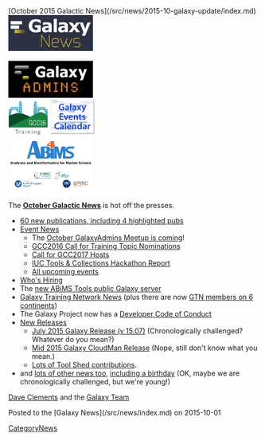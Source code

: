 <div class='newsItemHeader'>[October 2015 Galactic News](/src/news/2015-10-galaxy-update/index.md)</div>

<div class='right'>
<a href='/src/galaxy-updates/2015-10/index.md'><img src="/src/images/galaxy-logos/GalaxyNews.png" alt="Galactic News! October 2015 Edition" width=170 /></a><br /><br />
<a href='/src/galaxy-updates/2015-10/index.md#october-galaxyadmins-meetup'><img src="/src/images/logos/GalaxyAdmins.png" alt="GalaxyAdmins meetup October 15" width="170" /></a><br />
<a href='/src/galaxy-updates/2015-10/index.md#gcc2016-call-for-training-topic-nominations'><img src="/src/events/gcc2016/GCC2016TrainingLogo400.png" alt="GCC2016 Training" width="80" /></a>
<a href='/src/galaxy-updates/2015-10/index.md#upcoming-events'><img src="/src/images/logos/GalxyEventsCalThumb.png" alt="Galaxy Events Calendar" width="90" /></a><br />
<a href='/src/galaxy-updates/2015-10/index.md#new-public-galaxy-servers'><img src="/src/public-galaxy-servers/ABiMSToolsLogos.png" alt="ABiMS Tools Galaxy Server" width="170" /></a>
</div>

The **[October Galactic News](/src/galaxy-updates/2015-10/index.md)** is hot off the presses.
* [60 new publications, including 4 highlighted pubs](/src/galaxy-updates/2015-10/index.md#new-papers)
* [Event News](/src/galaxy-updates/2015-10/index.md#events)
  * The [October GalaxyAdmins Meetup is coming](/src/galaxy-updates/2015-10/index.md#october-galaxyadmins-meetup)!
  * [GCC2016 Call for Training Topic Nominations](/src/galaxy-updates/2015-10/index.md#gcc2016-call-for-training-topic-nominations)
  * [Call for GCC2017 Hosts](/src/galaxy-updates/2015-10/index.md#call-for-gcc2017-hosts)
  * [IUC Tools & Collections Hackathon Report](/src/galaxy-updates/2015-10/index.md#iuc-tools--collections-hackathon-report)
  * [All upcoming events](/src/galaxy-updates/2015-10/index.md#upcoming-events)
* [Who's Hiring](/src/galaxy-updates/2015-10/index.md#whos-hiring)
* The [new ABiMS Tools public Galaxy server](/src/galaxy-updates/2015-10/index.md#new-public-galaxy-servers)
* [Galaxy Training Network News](/src/galaxy-updates/2015-10/index.md#galaxy-training-network-news) (plus there are now [GTN members on 6 continents](/src/galaxy-updates/2015-10/index.md#galaxy-community-hubs))
* The Galaxy Project now has a [Developer Code of Conduct](/src/galaxy-updates/2015-10/index.md#galaxy-developer-code-of-conduct)
* [New Releases](/src/galaxy-updates/2015-10/index.md#releases)
  * [July 2015 Galaxy Release (v 15.07)](/src/galaxy-updates/2015-10/index.md#july-2015-galaxy-release-v-1507) (Chronologically challenged?  Whatever do you mean?)
  * [Mid 2015 Galaxy CloudMan Release](/src/galaxy-updates/2015-10/index.md#mid-2015-galaxy-cloudman-release) (Nope, still don't know what you mean.)
  * [Lots of Tool Shed contributions](/src/toolshed/contributions/2015-09/index.md).
* and [lots of other news too](/src/galaxy-updates/2015-10/index.md#other-news), [including a birthday](/src/galaxy-updates/2015-10/index.md#galaxy-turns-10) (OK, maybe we are chronologically challenged, but we're young!)

[Dave Clements](/src/people/dave-clements/index.md) and the [Galaxy Team](/src/galaxy-team/index.md)

<div class='newsItemFooter'>Posted to the [Galaxy News](/src/news/index.md) on 2015-10-01 </div>

[CategoryNews](/src/category-news/index.md)
